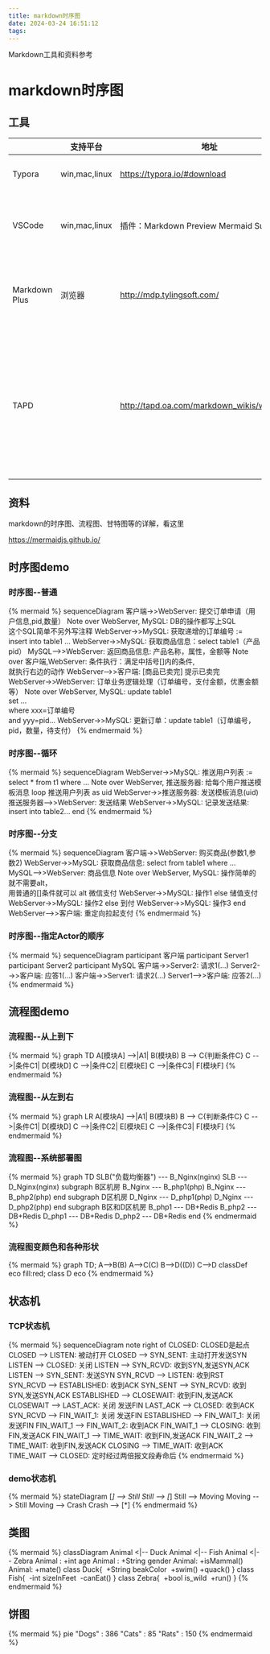 ```yaml
---
title: markdown时序图
date: 2024-03-24 16:51:12
tags:
---
```


 Markdown工具和资料参考

# markdown时序图

## 工具

|  | 支持平台    | 地址 | 优缺点   |
| ------------- | ------------- | ------------- |  ------------- |
| Typora    | win,mac,linux | https://typora.io/#download | ****开源免费，跨平台，首选**** |
| VSCode   | win,mac,linux | 插件：Markdown Preview Mermaid Support | 左边编辑右边预览，写长的时序图比较方便 |
| Markdown Plus | 浏览器     | <http://mdp.tylingsoft.com/> | web，左边编辑右边预览。但不支持alt包含3个分支   |
| TAPD | | http://tapd.oa.com/markdown_wikis/wiki_demo | 目前标签跟mermaid标准不一样，并且注释暂时不支持BR换行，预计1月底的版本都支持 |



## 资料

markdown的时序图、流程图、甘特图等的详解，看这里

https://mermaidjs.github.io/ 


## 时序图demo

### 时序图--普通

<!-- ```mermaid -->
{% mermaid %}
sequenceDiagram
客户端->>WebServer: 提交订单申请（用户信息,pid,数量）
Note over WebServer, MySQL: DB的操作都写上SQL<br/>这个SQL简单不另外写注释
WebServer->>MySQL: 获取递增的订单编号 := insert into table1 ...
WebServer->>MySQL: 获取商品信息：select table1（产品pid）
MySQL-->>WebServer: 返回商品信息: 产品名称，属性，金额等
Note over 客户端,WebServer: 条件执行：满足中括号[]内的条件,<br/>就执行右边的动作
WebServer-->>客户端: [商品已卖完] 提示已卖完
WebServer->>WebServer: 订单业务逻辑处理（订单编号，支付金额，优惠金额等）
Note over WebServer, MySQL: update table1<br/>set ...<br/>where xxx=订单编号<br/> and yyy=pid...
WebServer->>MySQL: 更新订单：update table1（订单编号，pid，数量，待支付）
{% endmermaid %}
<!-- ``` -->

### 时序图--循环

<!-- ```mermaid -->
{% mermaid %}
sequenceDiagram
WebServer->>MySQL: 推送用户列表 := select * from t1 where ...
Note over WebServer, 推送服务器: 给每个用户推送模板消息
loop 推送用户列表 as uid
WebServer->>推送服务器: 发送模板消息(uid)
推送服务器-->>WebServer: 发送结果
WebServer->>MySQL: 记录发送结果: insert into table2...
end
{% endmermaid %}
<!-- ``` -->

### 时序图--分支
<!-- ```mermaid -->
{% mermaid %}
sequenceDiagram
客户端->>WebServer: 购买商品(参数1,参数2)
WebServer->>MySQL: 获取商品信息: select from table1 where ...
MySQL-->>WebServer: 商品信息
Note over WebServer, MySQL: 操作简单的就不需要alt，<br/>用普通的[]条件就可以
alt 微信支付
WebServer->>MySQL: 操作1
else 储值支付
WebServer->>MySQL: 操作2
else 到付
WebServer->>MySQL: 操作3
end
WebServer-->>客户端: 重定向拉起支付
{% endmermaid %}
<!-- ``` -->



### 时序图--指定Actor的顺序
<!-- ```mermaid -->
{% mermaid %}
sequenceDiagram
participant 客户端
participant Server1
participant Server2
participant MySQL
客户端->>Server2: 请求1(...)
Server2-->>客户端: 应答1(...)
客户端->>Server1: 请求2(...)
Server1-->>客户端: 应答2(...)
{% endmermaid %}
<!-- ``` -->

##  流程图demo
### 流程图--从上到下
<!-- ```mermaid -->
{% mermaid %}
graph TD
A[模块A] -->|A1| B(模块B)
B --> C{判断条件C}
C -->|条件C1| D[模块D]
C -->|条件C2| E[模块E]
C -->|条件C3| F[模块F]
{% endmermaid %}
<!-- ``` -->

### 流程图--从左到右

<!-- ```mermaid -->
{% mermaid %}
graph LR
A[模块A] -->|A1| B(模块B)
B --> C{判断条件C}
C -->|条件C1| D[模块D]
C -->|条件C2| E[模块E]
C -->|条件C3| F[模块F]
{% endmermaid %}
<!-- ``` -->

### 流程图--系统部署图
<!-- ```mermaid -->
{% mermaid %}
graph TD
SLB("负载均衡器") --- B_Nginx(nginx)
SLB --- D_Nginx(nginx)
subgraph B区机房
B_Nginx --- B_php1(php)
B_Nginx --- B_php2(php)
end
subgraph D区机房
D_Nginx --- D_php1(php)
D_Nginx --- D_php2(php)
end
subgraph B区和D区机房
B_php1 --- DB+Redis
B_php2 --- DB+Redis
D_php1 --- DB+Redis
D_php2 --- DB+Redis
end
{% endmermaid %}
<!-- ``` -->



### 流程图变颜色和各种形状
<!-- ```mermaid -->
{% mermaid %}
graph TD;
  A-->B(B)
  A-->C(C)
  B-->D((D))
  C-->D
classDef eco fill:red;
class D eco
{% endmermaid %}
<!-- ``` -->



## 状态机
### TCP状态机
<!-- ```mermaid -->
{% mermaid %}
sequenceDiagram
  note right of CLOSED: CLOSED是起点 
  CLOSED --> LISTEN: 被动打开
  CLOSED --> SYN_SENT: 主动打开发送SYN
  LISTEN --> CLOSED: 关闭
  LISTEN --> SYN_RCVD: 收到SYN,发送SYN,ACK
  LISTEN --> SYN_SENT: 发送SYN
  SYN_RCVD --> LISTEN: 收到RST
  SYN_RCVD --> ESTABLISHED: 收到ACK
  SYN_SENT --> SYN_RCVD: 收到SYN,发送SYN,ACK
  ESTABLISHED --> CLOSEWAIT: 收到FIN,发送ACK
  CLOSEWAIT --> LAST_ACK: 关闭 发送FIN
  LAST_ACK --> CLOSED: 收到ACK
  SYN_RCVD --> FIN_WAIT_1: 关闭 发送FIN
  ESTABLISHED --> FIN_WAIT_1: 关闭 发送FIN
  FIN_WAIT_1 --> FIN_WAIT_2: 收到ACK
  FIN_WAIT_1 --> CLOSING: 收到FIN,发送ACK
  FIN_WAIT_1 --> TIME_WAIT: 收到FIN,发送ACK
  FIN_WAIT_2 --> TIME_WAIT: 收到FIN,发送ACK
  CLOSING --> TIME_WAIT: 收到ACK
  TIME_WAIT --> CLOSED: 定时经过两倍报文段寿命后
{% endmermaid %}
<!-- ``` -->



### demo状态机
<!-- ```mermaid -->
{% mermaid %}
stateDiagram
  [*] --> Still
  Still --> [*]
  Still --> Moving
  Moving --> Still
  Moving --> Crash
  Crash --> [*]
{% endmermaid %}
<!-- ``` -->



## 类图

<!-- ```mermaid -->
{% mermaid %}
classDiagram
   Animal <|-- Duck
   Animal <|-- Fish
   Animal <|-- Zebra
   Animal : +int age
   Animal : +String gender
   Animal: +isMammal()
   Animal: +mate()
   class Duck{
​     +String beakColor
​     +swim()
​     +quack()
   }
   class Fish{
​     -int sizeInFeet
​     -canEat()
   }
   class Zebra{
​     +bool is_wild
​     +run()
   }
{% endmermaid %}
<!-- ``` -->



## 饼图
<!-- ```mermaid -->
{% mermaid %}
pie
  "Dogs" : 386
  "Cats" : 85
  "Rats" : 150
{% endmermaid %}
<!-- ``` -->

